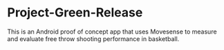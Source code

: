 # Project-Green-Release
This is an Android proof of concept app that uses Movesense to measure and evaluate free throw shooting performance in basketball.
